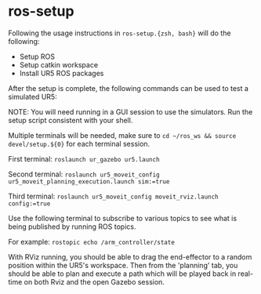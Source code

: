 # ros-setup

Following the usage instructions in `ros-setup.{zsh, bash}` will do the following:

- Setup ROS
- Setup catkin workspace
- Install UR5 ROS packages

After the setup is complete, the following commands can be used to test a simulated UR5:

NOTE: You will need running in a GUI session to use the simulators. Run the setup script consistent with your shell.

Multiple terminals will be needed, make sure to `cd ~/ros_ws && source devel/setup.${0}` for each terminal session.

First terminal: `roslaunch ur_gazebo ur5.launch`

Second terminal: `roslaunch ur5_moveit_config ur5_moveit_planning_execution.launch sim:=true`

Third terminal:  `roslaunch ur5_moveit_config moveit_rviz.launch config:=true`

Use the following terminal to subscribe to various topics to see what is being published by running ROS topics.

For example: `rostopic echo /arm_controller/state`

With RViz running, you should be able to drag the end-effector to a random position within
the UR5's workspace. Then from the 'planning' tab, you should be able to plan and execute a path
which will be played back in real-time on both Rviz and the open Gazebo session.

